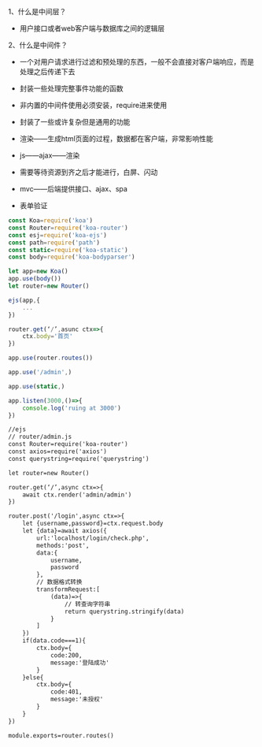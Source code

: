 1、什么是中间层？

- 用户接口或者web客户端与数据库之间的逻辑层

2、什么是中间件？

- 一个对用户请求进行过滤和预处理的东西，一般不会直接对客户端响应，而是处理之后传递下去

- 封装一些处理完整事件功能的函数
- 非内置的中间件使用必须安装，require进来使用
- 封装了一些或许复杂但是通用的功能



- 渲染——生成html页面的过程，数据都在客户端，非常影响性能
- js——ajax——渲染
- 需要等待资源到齐之后才能进行，白屏、闪动
- mvc——后端提供接口、ajax、spa
- 表单验证



```javascript
const Koa=require('koa')
const Router=require('koa-router')
const esj=require('koa-ejs')
const path=require('path')
const static=require('koa-static')
const body=require('koa-bodyparser')

let app=new Koa()
app.use(body())
let router=new Router()

ejs(app,{
    ...
})

router.get(‘/’,asunc ctx=>{
    ctx.body='首页'
})

app.use(router.routes())

app.use('/admin',)

app.use(static,)

app.listen(3000,()=>{
    console.log('ruing at 3000')
})
```

```html
//ejs
// router/admin.js
const Router=require('koa-router')
const axios=require('axios')
const querystring=require('querystring')

let router=new Router()

router.get(‘/’,async ctx=>{
    await ctx.render('admin/admin')
})

router.post('/login',async ctx=>{
	let {username,password}=ctx.request.body
	let {data}=await axios({
		url:'localhost/login/check.php',
		methods:'post',
		data:{
			username,
			password
		},
		// 数据格式转换
		transformRequest:[
			(data)=>{
				// 转查询字符串
				return querystring.stringify(data)
			}			
		]
	})
	if(data.code===1){
		ctx.body={
            code:200,
			message:'登陆成功'
        }
	}else{
		ctx.body={
            code:401,
			message:'未授权'
        }
    }	
})

module.exports=router.routes()
```































